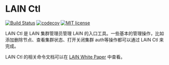 # LAIN Ctl

[![Build Status](https://travis-ci.org/laincloud/lainctl.svg?branch=master)](https://travis-ci.org/laincloud/lainctl)
[![codecov](https://codecov.io/gh/laincloud/lainctl/branch/master/graph/badge.svg)](https://codecov.io/gh/laincloud/lainctl)
[![MIT license](https://img.shields.io/github/license/mashape/apistatus.svg)](https://opensource.org/licenses/MIT)

LAIN Ctl 是 LAIN 集群管理员管理 LAIN 的入口工具。一些基本的管理操作，比如添加删除节点、查看集群状态、打开关闭集群 auth等操作都可以通过 LAIN Ctl 来完成。

LAIN Ctl 的相关命令文档可以在 [LAIN White Paper](https://laincloud.gitbooks.io/white-paper/content/adminmanual/lainctl.html) 中查看。
